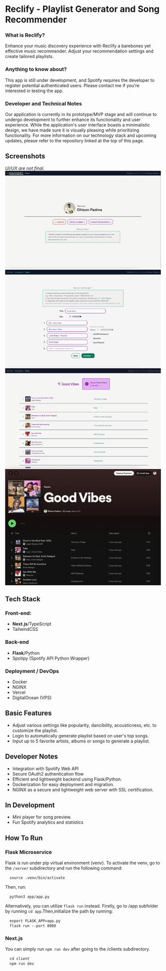 # Reclify - Playlist Generator and Song Recommender

### What is Reclify?

Enhance your music discovery experience with Reclify a barebones yet effective music recommender. Adjust your recommendation settings and create tailored playlists.

### Anything to know about?

This app is still under development, and Spotify requires the developer to register potential authenticated users. Please contact me if you're interested in testing the app.

### Developer and Technical Notes

Our application is currently in its prototype/MVP stage and will continue to undergo development to further enhance its functionality and user experience. While the application's user interface boasts a minimalistic design, we have made sure it is visually pleasing while prioritizing functionality. For more information on our technology stack and upcoming updates, please refer to the repository linked at the top of this page.

## Screenshots

<span><i>UI/UX are not final.</i></span>
![Screenshot 1](./assets/reclify-demo-2.png)
![Screenshot 1](./assets/reclify-demo-3.jpg)
![Screenshot 1](./assets/reclify-demo-4.png)
![Screenshot 1](./assets/reclify-demo-5.png)

## Tech Stack

### Front-end:

-   <b>Next.js</b>/TypeScript
-   TailwindCSS

### Back-end

-   <b>Flask</b>/Python
-   Spotipy (Spotify API Python Wrapper)

### Deployment / DevOps

-   Docker
-   NGINX
-   Vercel
-   DigitalOcean (VPS)

## Basic Features

-   Adjust various settings like popularity, dancibility, acousticness, etc. to customize the playlist.
-   Login to automatically generate playlist based on user's top songs.
-   Input up to 5 favorite artists, albums or songs to generate a playlist.

## Developer Notes

-   Integration with Spotify Web API
-   Secure OAuth2 authentication flow
-   Efficient and lightweight backend using Flask/Python.
-   Dockerization for easy deployment and migration.
-   NGINX as a secure and lightweight web server with SSL certification.

## In Development

-   Mini player for song preview.
-   Fun Spotify analytics and statistics

## How To Run

### Flask Microservice

Flask is run under pip virtual environment (venv). To activate the venv, go to the `/server` subdirectory and run the following command:

      source .venv/bin/activate

Then, run:

      python3 app/app.py

Alternatively, you can utilize `flask run` instead. Firstly, go to /app subfolder by running `cd app`.Then,initialize the path by running:

      export FLASK_APP=app.py
      flask run --port 8080

### Next.js
You can simply run `npm run dev` after going to the /clients subdirectory.

      cd client
      npm run dev